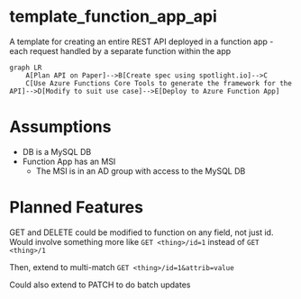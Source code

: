 # template_function_app_api
A template for creating an entire REST API deployed in a function app - each request handled by a separate function within the app

```mermaid
graph LR
    A[Plan API on Paper]-->B[Create spec using spotlight.io]-->C
    C[Use Azure Functions Core Tools to generate the framework for the API]-->D[Modify to suit use case]-->E[Deploy to Azure Function App]
```

# Assumptions
* DB is a MySQL DB
* Function App has an MSI
    * The MSI is in an AD group with access to the MySQL DB

# Planned Features

GET and DELETE could be modified to function on any field, not just id.  Would involve something more like `GET <thing>/id=1` instead of `GET <thing>/1`

Then, extend to multi-match `GET <thing>/id=1&attrib=value`

Could also extend to PATCH to do batch updates